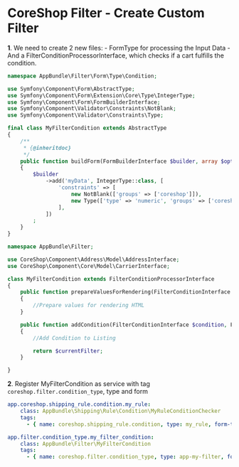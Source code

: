 # CoreShop Filter - Create Custom Filter

**1**. We need to create 2 new files:
    - FormType for processing the Input Data
    - And a FilterConditionProcessorInterface, which checks if a cart fulfills the condition.

```php
namespace AppBundle\Filter\Form\Type\Condition;

use Symfony\Component\Form\AbstractType;
use Symfony\Component\Form\Extension\Core\Type\IntegerType;
use Symfony\Component\Form\FormBuilderInterface;
use Symfony\Component\Validator\Constraints\NotBlank;
use Symfony\Component\Validator\Constraints\Type;

final class MyFilterCondition extends AbstractType
{
    /**
     * {@inheritdoc}
     */
    public function buildForm(FormBuilderInterface $builder, array $options)
    {
        $builder
            ->add('myData', IntegerType::class, [
                'constraints' => [
                    new NotBlank(['groups' => ['coreshop']]),
                    new Type(['type' => 'numeric', 'groups' => ['coreshop']]),
                ],
            ])
        ;
    }
}

```

```php
namespace AppBundle\Filter;

use CoreShop\Component\Address\Model\AddressInterface;
use CoreShop\Component\Core\Model\CarrierInterface;

class MyFilterCondition extends FilterConditionProcessorInterface
{
    public function prepareValuesForRendering(FilterConditionInterface $condition, FilterInterface $filter, ListingInterface $list, $currentFilter)
    {
        //Prepare values for rendering HTML
    }

    public function addCondition(FilterConditionInterface $condition, FilterInterface $filter, ListingInterface $list, $currentFilter, ParameterBag $parameterBag, $isPrecondition = false)
    {
        //Add Condition to Listing

        return $currentFilter;
    }

}
```

**2**. Register MyFilterCondition as service with tag ```coreshop.filter.condition_type```, type and form

```yaml
app.coreshop.shipping_rule.condition.my_rule:
    class: AppBundle\Shipping\Rule\Condition\MyRuleConditionChecker
    tags:
      - { name: coreshop.shipping_rule.condition, type: my_rule, form-type: AppBundle\Shipping\Form\Type\Condition\MyRuleConfigurationType }

app.filter.condition_type.my_filter_condition:
    class: AppBundle\Filter\MyFilterCondition
    tags:
      - { name: coreshop.filter.condition_type, type: app-my-filter, form-type: AppBundle\Filter\Form\Type\Condition\MyFilterCondition}
```

